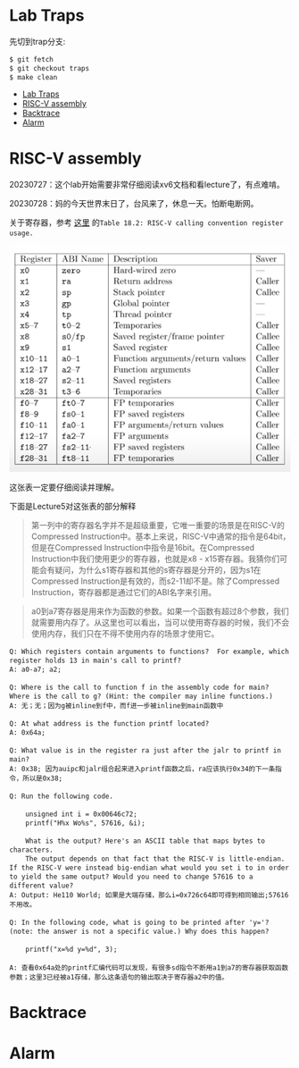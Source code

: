 # Lab Traps
先切到trap分支:
```Linux
$ git fetch
$ git checkout traps
$ make clean
```
- [Lab Traps](#lab-traps)
- [RISC-V assembly](#risc-v-assembly)
- [Backtrace](#backtrace)
- [Alarm](#alarm)

# RISC-V assembly

20230727：这个lab开始需要非常仔细阅读xv6文档和看lecture了，有点难啃。

20230728：妈的今天世界末日了，台风来了，休息一天。怕断电断网。

关于寄存器，参考 [这里](https://pdos.csail.mit.edu/6.828/2020/readings/riscv-calling.pdf) 的`Table 18.2: RISC-V calling convention register usage.`

![Table18-2](/img/Table18-2.png) 

这张表一定要仔细阅读并理解。

下面是Lecture5对这张表的部分解释

> 第一列中的寄存器名字并不是超级重要，它唯一重要的场景是在RISC-V的Compressed Instruction中。基本上来说，RISC-V中通常的指令是64bit，但是在Compressed Instruction中指令是16bit。在Compressed Instruction中我们使用更少的寄存器，也就是x8 - x15寄存器。我猜你们可能会有疑问，为什么s1寄存器和其他的s寄存器是分开的，因为s1在Compressed Instruction是有效的，而s2-11却不是。除了Compressed Instruction，寄存器都是通过它们的ABI名字来引用。

> a0到a7寄存器是用来作为函数的参数。如果一个函数有超过8个参数，我们就需要用内存了。从这里也可以看出，当可以使用寄存器的时候，我们不会使用内存，我们只在不得不使用内存的场景才使用它。

```
Q: Which registers contain arguments to functions?  For example, which register holds 13 in main's call to printf?
A: a0-a7; a2;

Q: Where is the call to function f in the assembly code for main? Where is the call to g? (Hint: the compiler may inline functions.)
A: 无；无；因为g被inline到f中，而f进一步被inline到main函数中

Q: At what address is the function printf located?
A: 0x64a;

Q: What value is in the register ra just after the jalr to printf in main?
A: 0x38; 因为auipc和jalr组合起来进入printf函数之后，ra应该执行0x34的下一条指令，所以是0x38;

Q: Run the following code.

	unsigned int i = 0x00646c72;
	printf("H%x Wo%s", 57616, &i);
      
    What is the output? Here's an ASCII table that maps bytes to characters.
    The output depends on that fact that the RISC-V is little-endian. If the RISC-V were instead big-endian what would you set i to in order to yield the same output? Would you need to change 57616 to a different value?
A: Output: He110 World; 如果是大端存储，那么i=0x726c64即可得到相同输出;57616不用改。

Q: In the following code, what is going to be printed after 'y='? (note: the answer is not a specific value.) Why does this happen?

	printf("x=%d y=%d", 3);

A: 查看0x64a处的printf汇编代码可以发现，有很多sd指令不断用a1到a7的寄存器获取函数参数；这里3已经被a1存储，那么这条语句的输出取决于寄存器a2中的值。
```

# Backtrace

# Alarm